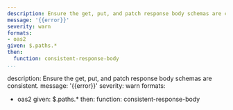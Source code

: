 ---
description: Ensure the get, put, and patch response body schemas are consistent.
message: '{{error}}'
severity: warn
formats:
- oas2
given: $.paths.*
then:
  function: consistent-response-body
...description: Ensure the get, put, and patch response body schemas are consistent.
message: '{{error}}'
severity: warn
formats:
- oas2
given: $.paths.*
then:
  function: consistent-response-body